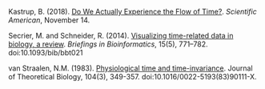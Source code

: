 Kastrup, B. (2018). [Do We Actually Experience the Flow of Time?](https://blogs.scientificamerican.com/observations/do-we-actually-experience-the-flow-of-time/). _Scientific American_, November 14.

Secrier, M. and Schneider, R. (2014). [Visualizing time-related data in biology, a review](https://academic.oup.com/bib/article/15/5/771/2422234). _Briefings in Bioinformatics_, 15(5), 771–782. doi:10.1093/bib/bbt021

van Straalen, N.M. (1983). [Physiological time and time-invariance](https://www.sciencedirect.com/science/article/pii/002251938390111X?via%3Dihub). Journal of Theoretical Biology, 104(3), 349-357. doi:10.1016/0022-5193(83)90111-X.

